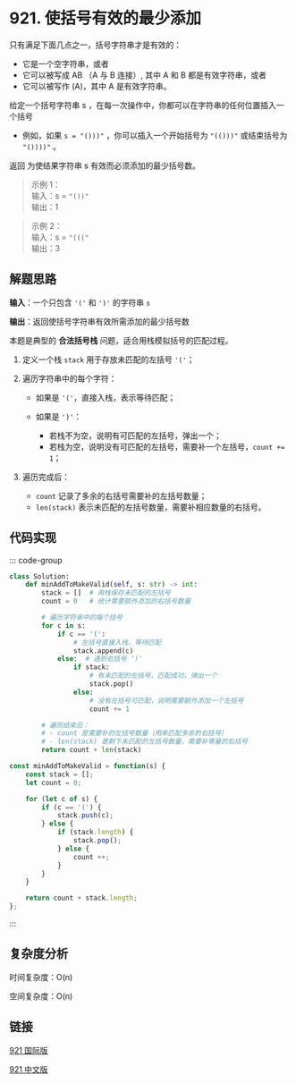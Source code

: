# 921. 使括号有效的最少添加 <Badge type="warning" text="Medium" />

只有满足下面几点之一，括号字符串才是有效的：

* 它是一个空字符串，或者
* 它可以被写成 AB （A 与 B 连接）, 其中 A 和 B 都是有效字符串，或者
* 它可以被写作 (A)，其中 A 是有效字符串。

给定一个括号字符串 s ，在每一次操作中，你都可以在字符串的任何位置插入一个括号

* 例如，如果 `s = "()))"` ，你可以插入一个开始括号为 `"(()))"` 或结束括号为 `"())))"` 。

返回 为使结果字符串 s 有效而必须添加的最少括号数。

>示例 1：  
输入：s = `"())"`  
输出：1

>示例 2：  
输入：s = `"((("`  
输出：3

## 解题思路

**输入**：一个只包含 `'('` 和 `')'` 的字符串 `s`

**输出**：返回使括号字符串有效所需添加的最少括号数

本题是典型的 **合法括号栈** 问题，适合用栈模拟括号的匹配过程。

1. 定义一个栈 `stack` 用于存放未匹配的左括号 `'('`；
2. 遍历字符串中的每个字符：

   * 如果是 `'('`，直接入栈，表示等待匹配；
   * 如果是 `')'`：

     * 若栈不为空，说明有可匹配的左括号，弹出一个；
     * 若栈为空，说明没有可匹配的左括号，需要补一个左括号，`count += 1`；
3. 遍历完成后：

   * `count` 记录了多余的右括号需要补的左括号数量；
   * `len(stack)` 表示未匹配的左括号数量，需要补相应数量的右括号。

## 代码实现

::: code-group

```python
class Solution:
    def minAddToMakeValid(self, s: str) -> int:
        stack = []  # 用栈保存未匹配的左括号
        count = 0   # 统计需要额外添加的右括号数量

        # 遍历字符串中的每个括号
        for c in s:
            if c == '(':  
                # 左括号直接入栈，等待匹配
                stack.append(c)
            else:  # 遇到右括号 ')'
                if stack:
                    # 有未匹配的左括号，匹配成功，弹出一个
                    stack.pop()
                else:
                    # 没有左括号可匹配，说明需要额外添加一个左括号
                    count += 1

        # 遍历结束后：
        # - count 是需要补的左括号数量（用来匹配多余的右括号）
        # - len(stack) 是剩下未匹配的左括号数量，需要补等量的右括号
        return count + len(stack)
```

```javascript
const minAddToMakeValid = function(s) {
    const stack = [];
    let count = 0;

    for (let c of s) {
        if (c == '(') {
            stack.push(c);
        } else {
            if (stack.length) {
                stack.pop();
            } else {
                count ++;
            }
        }
    }

    return count + stack.length;
};
```

:::

## 复杂度分析

时间复杂度：O(n)

空间复杂度：O(n)

## 链接

[921 国际版](https://leetcode.com/problems/minimum-add-to-make-parentheses-valid/description/)

[921 中文版](https://leetcode.cn/problems/minimum-add-to-make-parentheses-valid/description/)
